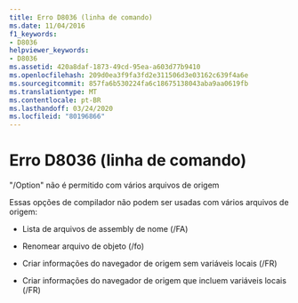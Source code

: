 ```yaml
---
title: Erro D8036 (linha de comando)
ms.date: 11/04/2016
f1_keywords:
- D8036
helpviewer_keywords:
- D8036
ms.assetid: 420a8daf-1873-49cd-95ea-a603d77b9410
ms.openlocfilehash: 209d0ea3f9fa3fd2e311506d3e03162c639f4a6e
ms.sourcegitcommit: 857fa6b530224fa6c18675138043aba9aa0619fb
ms.translationtype: MT
ms.contentlocale: pt-BR
ms.lasthandoff: 03/24/2020
ms.locfileid: "80196866"
---
```

# <a name="command-line-error-d8036"></a>Erro D8036 (linha de comando)

"/Option" não é permitido com vários arquivos de origem

Essas opções de compilador não podem ser usadas com vários arquivos de origem:

- Lista de arquivos de assembly de nome (/FA)

- Renomear arquivo de objeto (/fo)

- Criar informações do navegador de origem sem variáveis locais (/FR)

- Criar informações do navegador de origem que incluem variáveis locais (/FR)
